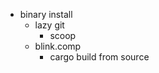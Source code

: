 - binary install
    - lazy git 
        - scoop
    - blink.comp 
        - cargo build from source
